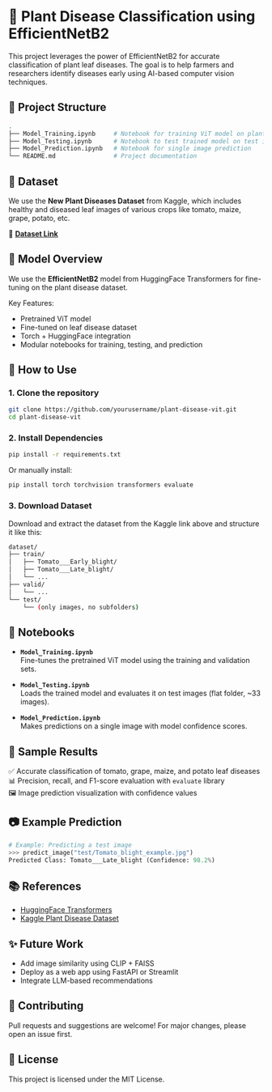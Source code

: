 
# 🌿 Plant Disease Classification using EfficientNetB2 

This project leverages the power of EfficientNetB2 for accurate classification of plant leaf diseases. The goal is to help farmers and researchers identify diseases early using AI-based computer vision techniques.

## 📁 Project Structure

```bash
.
├── Model_Training.ipynb     # Notebook for training ViT model on plant disease dataset
├── Model_Testing.ipynb      # Notebook to test trained model on test images
├── Model_Prediction.ipynb   # Notebook for single image prediction
└── README.md                # Project documentation
```

## 📌 Dataset

We use the **New Plant Diseases Dataset** from Kaggle, which includes healthy and diseased leaf images of various crops like tomato, maize, grape, potato, etc.

📎 **[Dataset Link](https://www.kaggle.com/datasets/vipoooool/new-plant-diseases-dataset)**

## 🧠 Model Overview

We use the **EfficientNetB2** model from HuggingFace Transformers for fine-tuning on the plant disease dataset.

Key Features:
- Pretrained ViT model
- Fine-tuned on leaf disease dataset
- Torch + HuggingFace integration
- Modular notebooks for training, testing, and prediction

## 🚀 How to Use

### 1. Clone the repository

```bash
git clone https://github.com/yourusername/plant-disease-vit.git
cd plant-disease-vit
```

### 2. Install Dependencies

```bash
pip install -r requirements.txt
```

Or manually install:

```bash
pip install torch torchvision transformers evaluate
```

### 3. Download Dataset

Download and extract the dataset from the Kaggle link above and structure it like this:

```bash
dataset/
├── train/
│   ├── Tomato___Early_blight/
│   ├── Tomato___Late_blight/
│   └── ...
├── valid/
│   └── ...
└── test/
    └── (only images, no subfolders)
```

## 📓 Notebooks

- **`Model_Training.ipynb`**  
  Fine-tunes the pretrained ViT model using the training and validation sets.

- **`Model_Testing.ipynb`**  
  Loads the trained model and evaluates it on test images (flat folder, ~33 images).

- **`Model_Prediction.ipynb`**  
  Makes predictions on a single image with model confidence scores.

## 🧪 Sample Results

✅ Accurate classification of tomato, grape, maize, and potato leaf diseases  
📊 Precision, recall, and F1-score evaluation with `evaluate` library  
🖼️ Image prediction visualization with confidence values

## 📷 Example Prediction

```python
# Example: Predicting a test image
>>> predict_image("test/Tomato_blight_example.jpg")
Predicted Class: Tomato___Late_blight (Confidence: 98.2%)
```

## 📚 References
- [HuggingFace Transformers](https://huggingface.co/docs/transformers/index)
- [Kaggle Plant Disease Dataset](https://www.kaggle.com/datasets/vipoooool/new-plant-diseases-dataset)

## ✨ Future Work

- Add image similarity using CLIP + FAISS
- Deploy as a web app using FastAPI or Streamlit
- Integrate LLM-based recommendations

## 🤝 Contributing

Pull requests and suggestions are welcome! For major changes, please open an issue first.

## 📜 License

This project is licensed under the MIT License.
